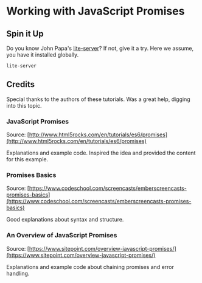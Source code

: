 # Working with JavaScript Promises

## Spin it Up
Do you know John Papa's [lite-server](https://www.npmjs.com/package/lite-server)? If not, give it a try. Here we assume, you have it installed globally.

```
lite-server
```

## Credits
Special thanks to the authors of these tutorials. Was a great help, digging into this topic.

### JavaScript Promises
Source: [http://www.html5rocks.com/en/tutorials/es6/promises](http://www.html5rocks.com/en/tutorials/es6/promises)

Explanations and example code. Inspired the idea and provided the content for this example.

### Promises Basics
Source: [https://www.codeschool.com/screencasts/emberscreencasts-promises-basics](https://www.codeschool.com/screencasts/emberscreencasts-promises-basics)

Good explanations about syntax and structure.

### An Overview of JavaScript Promises
Source: [https://www.sitepoint.com/overview-javascript-promises/](https://www.sitepoint.com/overview-javascript-promises/)

Explanations and example code about chaining promises and error handling.
